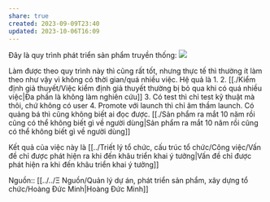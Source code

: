 ```yaml
---
share: true
created: 2023-09-09T23:40
updated: 2023-10-06T16:09
---
```

Đây là quy trình phát triển sản phẩm truyền thống:
![](https://i.imgur.com/UVkZGQo.png)

Làm được theo quy trình này thì cũng rất tốt, nhưng thực tế thì thường ít làm theo như vậy vì không có thời gian/quá nhiều việc. Hệ quả là
1. 
2. [[./Kiểm định giả thuyết/Việc kiểm định giả thuyết thường bị bỏ qua khi có quá nhiều việc|Đa phần là không làm nghiên cứu]]
3. Có test thì chỉ test kỹ thuật mà thôi, chứ không có user
4. Promote với launch thì chỉ âm thầm launch. Có quảng bá thì cũng không biết ai đọc được. [[./Sản phẩm ra mắt 10 năm rồi cũng có thể không biết gì về người dùng|Sản phẩm ra mắt 10 năm rồi cũng có thể không biết gì về người dùng]]

Kết quả của việc này là [[../Triết lý tổ chức, cấu trúc tổ chức/Công việc/Vấn đề chỉ được phát hiện ra khi đến khâu triển khai ý tưởng|Vấn đề chỉ được phát hiện ra khi đến khâu triển khai ý tưởng]]

Nguồn:: [[../../Ξ Nguồn/Quản lý dự án, phát triển sản phẩm, xây dựng tổ chức/Hoàng Đức Minh|Hoàng Đức Minh]]

